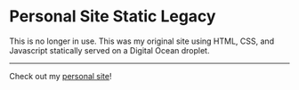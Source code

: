 # Personal Site Static Legacy

This is no longer in use. This was my original site using HTML, CSS, and Javascript statically served on a Digital Ocean droplet.

---

Check out my [personal site](https://andrewboutin.com)!
